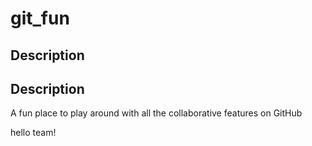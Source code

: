 # git_fun
## Description

## Description

A fun place to play around with all the collaborative features on GitHub

hello team!
